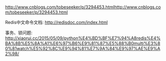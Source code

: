 http://www.cnblogs.com/tobeseeker/p/3294453.htmlhttp://www.cnblogs.com/tobeseeker/p/3294453.html

Redis中文命令文档: http://redisdoc.com/index.html

事务、锁问题: http://xiaorui.cc/2015/05/09/python%E4%BD%BF%E7%94%A8redis%E4%BA%8B%E5%8A%A1%E6%97%B6%E9%81%87%E5%88%B0multi%E3%80%81watch%E5%92%8C%E9%94%81%E7%9A%84%E9%97%AE%E9%A2%98/